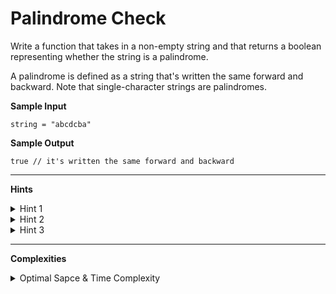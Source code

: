 # Palindrome Check

Write a function that takes in a non-empty string and that returns a boolean representing whether the string is a palindrome.

A palindrome is defined as a string that's written the same forward and backward. Note that single-character strings are palindromes.

**Sample Input**
```
string = "abcdcba"
```

**Sample Output**
```
true // it's written the same forward and backward
```

---

**Hints**
<details>
    <summary>Hint 1</summary>

    Start by building the input string in reverse order and
    comparing this newly built string to the input string. Can you
    do this without using string concatenations?
</details>

<details>
    <summary>Hint 2</summary>

    Can you optimize your algorithm by using recursion? What are
    the implications of recursion on an algorithm's space-time
    complexity analysis?
</details>

<details>
    <summary>Hint 3</summary>

    Go back to an iterative solution and try using pointers to
    solve this problem: start with a pointer at the first index of
    the string and a pointer at the final index of the string.
    What can you do from there?
</details>

---

**Complexities**
<details>
    <summary>Optimal Sapce & Time Complexity</summary>

    O(n) time | O(1) space - where n is the length of the input
    string
</details>